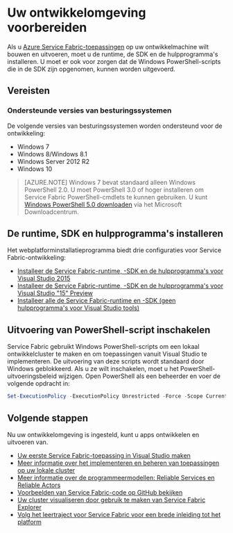 <properties
   pageTitle="Uw ontwikkelomgeving instellen | Microsoft Azure"
   description="Installeer de runtime, SDK en hulpprogramma's en maak een lokaal ontwikkelcluster. Zodra u dit hebt gedaan, kunt u toepassingen bouwen."
   services="service-fabric"
   documentationCenter=".net"
   authors="rwike77"
   manager="timlt"
   editor=""/>

<tags
   ms.service="service-fabric"
   ms.devlang="dotNet"
   ms.topic="get-started-article"
   ms.tgt_pltfrm="NA"
   ms.workload="NA"
   ms.date="04/18/2016"
   ms.author="ryanwi"/>

# Uw ontwikkelomgeving voorbereiden
 Als u [Azure Service Fabric-toepassingen][1] op uw ontwikkelmachine wilt bouwen en uitvoeren, moet u de runtime, de SDK en de hulpprogramma's installeren. U moet er ook voor zorgen dat de Windows PowerShell-scripts die in de SDK zijn opgenomen, kunnen worden uitgevoerd.

## Vereisten
### Ondersteunde versies van besturingssystemen
De volgende versies van besturingssystemen worden ondersteund voor de ontwikkeling:

- Windows 7
- Windows 8/Windows 8.1
- Windows Server 2012 R2
- Windows 10

>[AZURE.NOTE] Windows 7 bevat standaard alleen Windows PowerShell 2.0. U moet PowerShell 3.0 of hoger installeren om Service Fabric PowerShell-cmdlets te kunnen gebruiken. U kunt [Windows PowerShell 5.0 downloaden][powershell5-download] via het Microsoft Downloadcentrum.

## De runtime, SDK en hulpprogramma's installeren

Het webplatforminstallatieprogramma biedt drie configuraties voor Service Fabric-ontwikkeling:

- [Installeer de Service Fabric-runtime, -SDK en de hulpprogramma's voor Visual Studio 2015][full-bundle-vs2015]
- [Installeer de Service Fabric-runtime, -SDK en de hulpprogramma's voor Visual Studio "15" Preview][full-bundle-dev15]
- [Installeer alle de Service Fabric-runtime en -SDK (geen hulpprogramma's voor Visual Studio tools)][core-sdk]


## Uitvoering van PowerShell-script inschakelen

Service Fabric gebruikt Windows PowerShell-scripts om een lokaal ontwikkelcluster te maken en om toepassingen vanuit Visual Studio te implementeren. De uitvoering van deze scripts wordt standaard door Windows geblokkeerd. Als u ze wilt inschakelen, moet u het PowerShell-uitvoeringsbeleid wijzigen. Open PowerShell als een beheerder en voer de volgende opdracht in:

```powershell
Set-ExecutionPolicy -ExecutionPolicy Unrestricted -Force -Scope CurrentUser
```

## Volgende stappen
Nu uw ontwikkelomgeving is ingesteld, kunt u apps ontwikkelen en uitvoeren van.

- [Uw eerste Service Fabric-toepassing in Visual Studio maken](service-fabric-create-your-first-application-in-visual-studio.md)
- [Meer informatie over het implementeren en beheren van toepassingen op uw lokale cluster](service-fabric-get-started-with-a-local-cluster.md)
- [Meer informatie over de programmeermodellen: Reliable Services en Reliable Actors](service-fabric-choose-framework.md)
- [Voorbeelden van Service Fabric-code op GitHub bekijken](https://aka.ms/servicefabricsamples)
- [Uw cluster visualiseren door gebruik te maken van Service Fabric Explorer](service-fabric-visualizing-your-cluster.md)
- [Volg het leertraject voor Service Fabric voor een brede inleiding tot het platform](https://azure.microsoft.com/documentation/learning-paths/service-fabric/)

[1]: http://azure.microsoft.com/en-us/campaigns/service-fabric/ "Service Fabric-campagnepagina"
[2]: http://go.microsoft.com/fwlink/?LinkId=517106 "VS RC"
[full-bundle-vs2015]:http://www.microsoft.com/web/handlers/webpi.ashx?command=getinstallerredirect&appid=MicrosoftAzure-ServiceFabric-VS2015 "VS 2015 WebPI-koppeling"
[full-bundle-dev15]:http://www.microsoft.com/web/handlers/webpi.ashx?command=getinstallerredirect&appid=MicrosoftAzure-ServiceFabric-Dev15 "Dev15 WebPI-koppeling"
[core-sdk]:http://www.microsoft.com/web/handlers/webpi.ashx?command=getinstallerredirect&appid=ServiceFabricSDK "Core SDK WebPI-koppeling"
[powershell5-download]:https://www.microsoft.com/en-us/download/details.aspx?id=50395



<!--HONumber=Jun16_HO2-->


